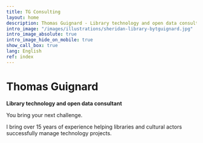 ```yaml
---
title: TG Consulting
layout: home
description: Thomas Guignard - Library technology and open data consultant
intro_image: "/images/illustrations/sheridan-library-bytguignard.jpg"
intro_image_absolute: true
intro_image_hide_on_mobile: true
show_call_box: true
lang: English
ref: index
---
```


# Thomas Guignard
**Library technology and open data consultant**

You bring your next challenge.

I bring over 15 years of experience helping libraries and cultural actors successfully manage technology projects.
